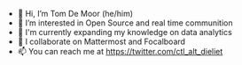 - 👋 Hi, I’m Tom De Moor (he/him)
- 👀 I’m interested in Open Source and real time communition
- 🌱 I'm currently expanding my knowledge on data analytics
- 💞️ I collaborate on Mattermost and Focalboard
- 📫 You can reach me at https://twitter.com/ctl_alt_dieliet
